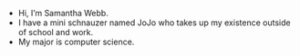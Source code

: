 - Hi, I’m Samantha Webb.
- I have a mini schnauzer named JoJo who takes up my existence outside of school and work. 
- My major is computer science. 

<!---
Webbsama/Webbsama is a ✨ special ✨ repository because its `README.md` (this file) appears on your GitHub profile.
You can click the Preview link to take a look at your changes.
--->
